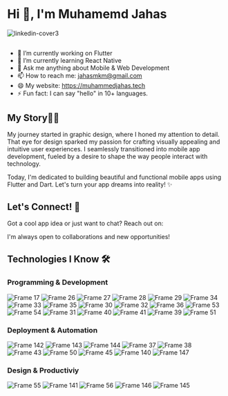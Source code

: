 <h1 align="left">Hi 👋, I'm Muhamemd Jahas</h1>

![linkedin-cover3](https://github.com/muhammed-jahas/muhammed-jahas/assets/111055088/35578273-856c-4160-92c8-5e9ccccb97bb)

##
- 🔭 I’m currently working on Flutter
- 🌱 I’m currently learning React Native
- 💬 Ask me anything about Mobile & Web Development
- 📫 How to reach me: jahasmkm@gmail.com
- 😄 My website: https://muhammedjahas.tech
- ⚡ Fun fact: I can say "hello" in 10+ languages.
##



## My Story👨‍💻

My journey started in graphic design, where I honed my attention to detail. That eye for design sparked my passion for crafting visually appealing and intuitive user experiences. I seamlessly transitioned into mobile app development, fueled by a desire to shape the way people interact with technology.

Today, I'm dedicated to building beautiful and functional mobile apps using Flutter and Dart. Let's turn your app dreams into reality! ✨

## Let's Connect! 🤝

Got a cool app idea or just want to chat? Reach out on: 


I'm always open to collaborations and new opportunities!


## Technologies I Know 🛠️

### Programming & Development

![Frame 17](https://github.com/muhammed-jahas/muhammed-jahas/assets/111055088/f2168935-2e08-437d-bb19-f730ffda4595)
![Frame 26](https://github.com/muhammed-jahas/muhammed-jahas/assets/111055088/a0bbc475-e641-4834-ae47-a620768c8a80)
![Frame 27](https://github.com/muhammed-jahas/muhammed-jahas/assets/111055088/4589baf6-d0ec-43f1-8ec6-8f43e4b2903e)
![Frame 28](https://github.com/muhammed-jahas/muhammed-jahas/assets/111055088/7451a520-fbfa-474e-862f-37da5c5dbf66)
![Frame 29](https://github.com/muhammed-jahas/muhammed-jahas/assets/111055088/0f5e41b2-d7d2-4181-b1c3-8dc37a9daef5)
![Frame 34](https://github.com/muhammed-jahas/muhammed-jahas/assets/111055088/4f3e3c92-d87d-410f-8644-6819e40b6a08)
![Frame 33](https://github.com/muhammed-jahas/muhammed-jahas/assets/111055088/08928593-be2a-47a9-8cc4-e5c692c54731)
![Frame 35](https://github.com/muhammed-jahas/muhammed-jahas/assets/111055088/c655381d-dc7d-4561-8fce-88919d9e63e1)
![Frame 30](https://github.com/muhammed-jahas/muhammed-jahas/assets/111055088/8a1e3ca6-f677-43e2-94b5-a1e67810e34f)
![Frame 32](https://github.com/muhammed-jahas/muhammed-jahas/assets/111055088/34f02c6a-039b-4813-ae12-56568fbf220d)
![Frame 36](https://github.com/muhammed-jahas/muhammed-jahas/assets/111055088/4eeba5b7-fb53-47c3-8188-33ca5d15a184)
![Frame 53](https://github.com/muhammed-jahas/muhammed-jahas/assets/111055088/412f8a80-6fd2-482f-a4b0-55c51ce94dad)
![Frame 54](https://github.com/muhammed-jahas/muhammed-jahas/assets/111055088/58bbdd82-eb91-49ed-95be-f36b32900c87)
![Frame 31](https://github.com/muhammed-jahas/muhammed-jahas/assets/111055088/338d0524-b797-463f-a835-e3077005de90)
![Frame 40](https://github.com/muhammed-jahas/muhammed-jahas/assets/111055088/b59689b4-8966-4b8b-84e0-dc6a858d92c0)
![Frame 41](https://github.com/muhammed-jahas/muhammed-jahas/assets/111055088/a04abb23-3410-4f65-85b3-15de293ff68a)
![Frame 39](https://github.com/muhammed-jahas/muhammed-jahas/assets/111055088/7166c5ca-03da-40ad-828a-cce02bc679f9)
![Frame 51](https://github.com/muhammed-jahas/muhammed-jahas/assets/111055088/9a9a4afd-ca20-4330-b680-7c8f24471d3a)

### Deployment & Automation

![Frame 142](https://github.com/muhammed-jahas/muhammed-jahas/assets/111055088/a12094da-1c53-4141-a7b7-7ede56d8eb52)
![Frame 143](https://github.com/muhammed-jahas/muhammed-jahas/assets/111055088/73fa4f89-2cf2-4a7e-bf91-4e4ac955ff5f)
![Frame 144](https://github.com/muhammed-jahas/muhammed-jahas/assets/111055088/7ec71722-8276-4fa3-baa6-6691dff3131e)
![Frame 37](https://github.com/muhammed-jahas/muhammed-jahas/assets/111055088/83e0bde3-1a4c-4d91-8c79-99cda0a6c0f7)
![Frame 38](https://github.com/muhammed-jahas/muhammed-jahas/assets/111055088/31989d08-8b9c-47b5-bc91-bb60a2674d4c)
![Frame 43](https://github.com/muhammed-jahas/muhammed-jahas/assets/111055088/f33ab973-4be8-4686-ba3f-3a9f6da96881)
![Frame 50](https://github.com/muhammed-jahas/muhammed-jahas/assets/111055088/641568f4-ac5e-440a-aff7-b62148a46fad)
![Frame 45](https://github.com/muhammed-jahas/muhammed-jahas/assets/111055088/ac9bf982-85c1-413c-adef-af72ff91bdaf)
![Frame 140](https://github.com/muhammed-jahas/muhammed-jahas/assets/111055088/9b4cb228-c1ad-4540-a889-a9e2b83fa43f)
![Frame 147](https://github.com/muhammed-jahas/muhammed-jahas/assets/111055088/3379d3ec-a82d-46f1-992f-dc7d9f221ac3)

### Design & Productiviy

![Frame 55](https://github.com/muhammed-jahas/muhammed-jahas/assets/111055088/8e5f54a3-2ca3-4c99-bf5e-601faf9422c1)
![Frame 141](https://github.com/muhammed-jahas/muhammed-jahas/assets/111055088/be09682b-4532-4d84-b737-55bac20e2421)
![Frame 56](https://github.com/muhammed-jahas/muhammed-jahas/assets/111055088/ec1f6540-9c22-4e9a-bdef-9e934127049a)
![Frame 146](https://github.com/muhammed-jahas/muhammed-jahas/assets/111055088/4664a029-d52e-4c33-b52b-d5f9bf6feb9f)
![Frame 145](https://github.com/muhammed-jahas/muhammed-jahas/assets/111055088/46cbbf6a-6206-400a-9cde-df020f4c4230)




